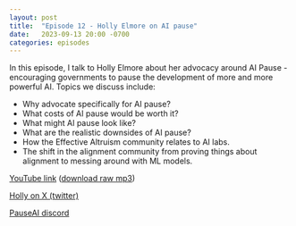 ```yaml
---
layout: post
title:  "Episode 12 - Holly Elmore on AI pause"
date:   2023-09-13 20:00 -0700
categories: episodes
---
```


In this episode, I talk to Holly Elmore about her advocacy around AI Pause - encouraging governments to pause the development of more and more powerful AI. Topics we discuss include:
 - Why advocate specifically for AI pause?
 - What costs of AI pause would be worth it?
 - What might AI pause look like?
 - What are the realistic downsides of AI pause?
 - How the Effective Altruism community relates to AI labs.
 - The shift in the alignment community from proving things about alignment to messing around with ML models.

[YouTube link](https://youtu.be/GoNEMeNeA6w) ([download raw mp3](https://www.dropbox.com/scl/fi/4ozhi3nyggfr71vp7d6mt/HollyElmore_final.mp3?rlkey=82zlv9k4gzjpawu12aqiataai&dl=0))

[Holly on X (twitter)](https://x.com/ilex_ulmus)

[PauseAI discord](https://discord.com/invite/6ZRyEnfAHB)

